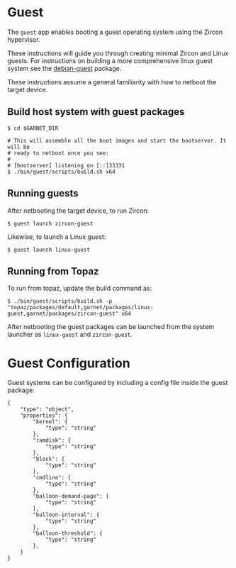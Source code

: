 # Guest

The `guest` app enables booting a guest operating system using the Zircon
hypervisor.

These instructions will guide you through creating minimal Zircon and Linux
guests. For instructions on building a more comprehensive linux guest system
see the [debian-guest](debian-guest/README.md) package.

These instructions assume a general familiarity with how to netboot the target
device.

## Build host system with guest packages

```
$ cd $GARNET_DIR

# This will assemble all the boot images and start the bootserver. It will be
# ready to netboot once you see:
#
# [bootserver] listening on [::]33331
$ ./bin/guest/scripts/build.sh x64
```

## Running guests
After netbooting the target device, to run Zircon:

```
$ guest launch zircon-guest
```

Likewise, to launch a Linux guest:
```
$ guest launch linux-guest
```

## Running from Topaz
To run from topaz, update the build command as:

```
$ ./bin/guest/scripts/build.sh -p "topaz/packages/default,garnet/packages/linux-guest,garnet/packages/zircon-guest" x64
```

After netbooting the guest packages can be launched from the system launcher as
`linux-guest` and `zircon-guest`.

# Guest Configuration

Guest systems can be configured by including a config file inside the guest
package:

```
{
    "type": "object",
    "properties": {
        "kernel": {
            "type": "string"
        },
        "ramdisk": {
            "type": "string"
        },
        "block": {
            "type": "string"
        },
        "cmdline": {
            "type": "string"
        },
        "balloon-demand-page": {
            "type": "string"
        },
        "balloon-interval": {
            "type": "string"
        },
        "balloon-threshold": {
            "type": "string"
        },
    }
}
```
